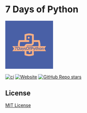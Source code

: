 # 7 Days of Python
<img src="docs/images/logo/7DaysOfPython-logos.jpeg" alt="90DaysOfDevOps Logo" width="30%" height="30%" />

[![ci](https://github.com/rishabkumar7/7DaysOfPython/actions/workflows/gh-pages.yml/badge.svg)](https://github.com/rishabkumar7/7DaysOfPython/actions/workflows/gh-pages.yml)
[![Website](https://img.shields.io/website?url=https%3A%2F%2Frishabkumar7.github.io%2F7DaysOfPython%2F)](https://rishabkumar7.github.io/7DaysOfPython/)
[![GitHub Repo stars](https://img.shields.io/github/stars/rishabkumar7/7DaysOfPython?style=social)](https://github.com/rishabkumar7/7DaysOfPython/)

## License

[MIT License](LICENSE)
